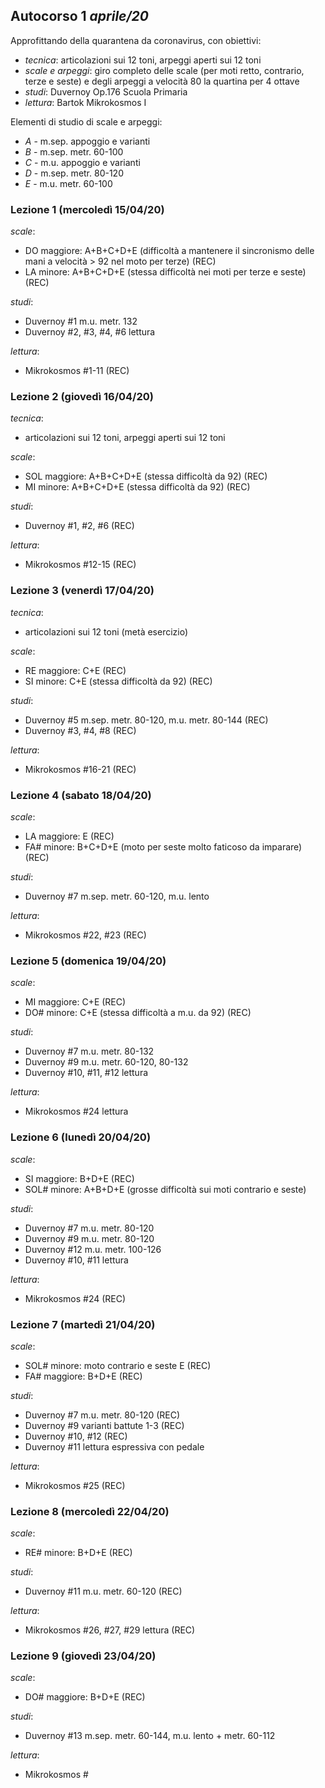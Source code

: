 ## Autocorso 1 *aprile/20*
Approfittando della quarantena da coronavirus, con obiettivi:

* *tecnica*: articolazioni sui 12 toni, arpeggi aperti sui 12 toni
* *scale e arpeggi*: giro completo delle scale (per moti retto, contrario, terze e seste) e degli arpeggi a velocità 80 la quartina per 4 ottave
* *studi*: Duvernoy Op.176 Scuola Primaria
* *lettura*: Bartok Mikrokosmos I

Elementi di studio di scale e arpeggi:
* *A* - m.sep. appoggio e varianti
* *B* - m.sep. metr. 60-100
* *C* - m.u. appoggio e varianti
* *D* - m.sep. metr. 80-120
* *E* - m.u. metr. 60-100


### Lezione 1 (mercoledì 15/04/20)
*scale*:
* DO maggiore: A+B+C+D+E (difficoltà a mantenere il sincronismo delle mani a velocità > 92 nel moto per terze) (REC)
* LA minore: A+B+C+D+E (stessa difficoltà nei moti per terze e seste) (REC)

*studi*:
* Duvernoy #1 m.u. metr. 132
* Duvernoy #2, #3, #4, #6 lettura

*lettura*:
* Mikrokosmos #1-11 (REC)


### Lezione 2 (giovedì 16/04/20)
*tecnica*:
* articolazioni sui 12 toni, arpeggi aperti sui 12 toni

*scale*:
* SOL maggiore: A+B+C+D+E (stessa difficoltà da 92) (REC)
* MI minore: A+B+C+D+E (stessa difficoltà da 92) (REC)

*studi*:
* Duvernoy #1, #2, #6 (REC)

*lettura*:
* Mikrokosmos #12-15 (REC)


### Lezione 3 (venerdì 17/04/20)
*tecnica*:
* articolazioni sui 12 toni (metà esercizio)

*scale*:
* RE maggiore: C+E (REC)
* SI minore: C+E (stessa difficoltà da 92) (REC)

*studi*:
* Duvernoy #5 m.sep. metr. 80-120, m.u. metr. 80-144 (REC)
* Duvernoy #3, #4, #8  (REC)

*lettura*:
* Mikrokosmos #16-21 (REC)


### Lezione 4 (sabato 18/04/20)
*scale*:
* LA maggiore: E (REC)
* FA# minore: B+C+D+E (moto per seste molto faticoso da imparare) (REC)

*studi*:
* Duvernoy #7 m.sep. metr. 60-120, m.u. lento

*lettura*:
* Mikrokosmos #22, #23 (REC)


### Lezione 5 (domenica 19/04/20)
*scale*:
* MI maggiore: C+E (REC)
* DO# minore: C+E (stessa difficoltà a m.u. da 92) (REC)

*studi*:
* Duvernoy #7 m.u. metr. 80-132
* Duvernoy #9 m.u. metr. 60-120, 80-132
* Duvernoy #10, #11, #12 lettura

*lettura*:
* Mikrokosmos #24 lettura


### Lezione 6 (lunedì 20/04/20)
*scale*:
* SI maggiore: B+D+E (REC)
* SOL# minore: A+B+D+E (grosse difficoltà sui moti contrario e seste)

*studi*:
* Duvernoy #7 m.u. metr. 80-120
* Duvernoy #9 m.u. metr. 80-120
* Duvernoy #12 m.u. metr. 100-126
* Duvernoy #10, #11 lettura

*lettura*:
* Mikrokosmos #24 (REC)


### Lezione 7 (martedì 21/04/20)
*scale*:
* SOL# minore: moto contrario e seste E (REC)
* FA# maggiore: B+D+E (REC)

*studi*:
* Duvernoy #7 m.u. metr. 80-120 (REC)
* Duvernoy #9 varianti battute 1-3 (REC)
* Duvernoy #10, #12 (REC)
* Duvernoy #11 lettura espressiva con pedale

*lettura*:
* Mikrokosmos #25 (REC)


### Lezione 8 (mercoledì 22/04/20)
*scale*:
* RE# minore: B+D+E (REC)

*studi*:
* Duvernoy #11 m.u. metr. 60-120 (REC)

*lettura*:
* Mikrokosmos #26, #27, #29 lettura (REC)


### Lezione 9 (giovedì 23/04/20)
*scale*:
* DO# maggiore: B+D+E (REC)

*studi*:
* Duvernoy #13 m.sep. metr. 60-144, m.u. lento + metr. 60-112

*lettura*:
* Mikrokosmos #
